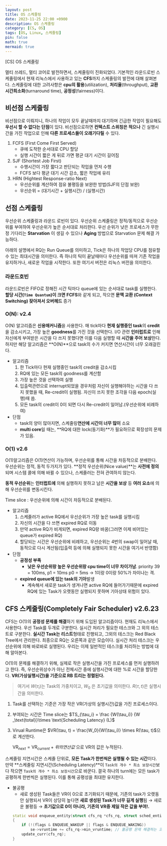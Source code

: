 ```yaml
---
layout: post
title: OS 스케줄링
date: 2023-11-25 22:00 +0900
description: OS 스케줄링
category: [CS, OS] 
tags: [OS, Linux, 스케줄링]
pin: false
math: true
mermaid: true
---
```

[CS] OS 스케줄링
<!--more-->


멀티 쓰레드, 멀티 코어로 발전하면서, 스케줄링이 진화되었다. 기본적인 라운드로빈 스케줄링에서 현재 리눅스에서 사용하고 있는 **CFS**까지 스케줄링의 발전에 대해 살펴본다. 스케줄링에 대한 고려사항은 **cpu의 활용**(utilization), **처리율**(throughput), **교환시간최소화**(turnaround time), **공정성**(fairness)이다. 


## 비선점 스케줄링


비선점으로 이뤄지니, 하나의 작업이 모두 끝날때까지 대기하며 긴급한 작업이 필요해도 **우선시 할 수 없다는 단점**이 있다. 비선점으로하면 **컨텍스트 스위칭은 적으나** 긴 실행시간을 가진 작업으로 인해 **다른 프로세스들이 오래기다릴** 수 있다.

1. FCFS (First Come First Served)
	- 큐에 도착한 순서대로 CPU 할당
	- 실행 시간이 짧은 게 뒤로 가면 평균 대기 시간이 길어짐
2. SJF (Shortest Job First)
	- 수행시간이 가장 짧다고 판단되는 작업을 먼저 수행
	- FCFS 보다 평균 대기 시간 감소, 짧은 작업에 유리
3. HRN (Hightest Response-ratio Next)
	- 우선순위를 계산하여 점유 불평등을 보완한 방법(SJF의 단점 보완)
	- 우선순위 = (대기시간 + 실행시간) / (실행시간)

## 선점 스케줄링


우선순위 스케줄링과 라운드 로빈이 있다. 우선순위 스케줄링은 정적/동적으로 우선순위를 부여하여 우선순위가 높은 순서대로 처리한다. 우선 순위가 낮은 프로세스가 무한정 기다리는 **Starvation** 이 생길 수 있으나 **Aging** 방법으로 Starvation 문제 해결 가능하다. 


아래의 설명에서 RQ는 Run Queue를 의미하고, Tick은 하나의 작업당 CPU를 점유할 수 있는 최대시간을 의미한다. 즉 하나의 틱이 끝날때마다 우선순위를 따져 기존 작업을 유지하거나, 새로운 작업을 시작한다. 또한 여기서 버전은 리눅스 버전을 의미한다.


### 라운드호빈


라운드로빈은 FIFO로 정해진 시간 틱마다 queue에 있는 순서대로 task를 실행한다. **할당 시간(****`Time Quantum`****)이 크면** **FCFS**와 같게 되고, 작으면 **문맥 교환 (Context Switching) 잦아져서 오버헤드** 증가


### O(N): v2.4


O(N) 알고리즘은 **신용매커니즘**을 사용한다. 매 tick마다 **현재 실행중인 task**의 **credit**을 감소시키고, 가장 높은 **goodness**를 가진 것을 선택한다.  I/O 관련 **인터럽트로** 인해 자신에게 부여받은 시간을 다 쓰지 못했다면 이를 다음 실행할 때 **시간을 주어 보상**한다. 하지만 해당 알고리즘은 **O(N)**으로 task의 수가 커지면 연산시간이 너무 오래걸린다. 

- 알고리즘
	1. 한 Tick마다  현재 실행중인 task의 credit을 감소시킴
	2. RQ에 있는 모든 task의 goodness를 계산함
	3. 가장 높은 것을 선택하여 실행
	4. 입출력관련으로 interrupt되었을 경우처럼 자신이 실행해야하는 시간을 다 쓰지 못했을 때, Re-credit이 실행됨. 자신이 쓰지 못한 조각을 다음 epoch(실행)때 씀.
	5. 모든 task의 credit이 0이 되면 다시 Re-credit이 일어남.(우선순위에 비례하여)
- 단점
	- task의 양이 많아지면, 스케줄링**연산에 시간이 너무 많이** 소요
	- **multi core**일 때는, **RQ에 대한 lock(동기화)**가 필요하므로 확장성의 문제가 있음.

### O(1) v2.6


O(1)알고리즘은 O(1)연산이 가능하며, 우선순위를 통해 시간을 차등적으로 분배한다. 우선순위는 정적, 동적 두가지가 있다.  **정적 우선순위(Nice value)**는 **사전에 정의**되며 시스템 콜에 의해 바뀔 수 있으나, 스케줄러는 전혀 관여하지 않는다.


**동적 우선순위**는 **인터럽트에** 의해 실행하지 못하고 남은 **시간을 보상** 등 **여러 요소**에 의해 우선순위를 변동시킨다.


Time slice : 우선순위에 의해 시간이 차등적으로 분배된다.

- 알고리즘
	1. 스케줄러가 active RQ에서 우선순위가 가장 높은 task를 실행시킴
	2. 자신의 시간을 다 쓰면 expired RQ로 이동
	3. 만약 active RQ가 비게되면, expired RQ랑 바꿈(그러면 이제 비어있는 queue가 expired RQ)
	4. 할당되는 시간은 우선순위에 비례하고, 우선순위는 4번의 swap이 일어날 때, 동적으로 다시 계산됨(입출력 등에 의해 실행되지 못한 시간을 여기서 반영함)
- 단점
	- **공정성 부족**
		- **낮은 우선순위랑 높은 우선순위랑 cpu time이 너무 차이가남**. priority 39 = 100ms, p1 = 10ms p0 = 5ms → 1이랑 0이랑 50%가 차이나는 격.
	- **expired queue에 있는 task의 기아**발생
		- 계속해서 새로운 task가 생겨나면 active RQ에 들어가기때문에 expired RQ에 있는 Task가 오랫동안 실행되지 못하며 기아상태 위험이 있다.

## CFS 스케줄링(Completely Fair Scheduler) v2.6.23


CFS는 O(1)의 **공정성 문제를 해결**하기 위해 도입된 알고리즘이다. 현재도 리눅스에서 사용한다. 우선 Task를 두개로 구분한다. 실시간 처리가 필요한 테스크와 그 외의 테스트로 구분한다. **실시간 Task는 리스트**형태로 진행되고, 그외의 테스크는 Red Black Tree에서 관리한다. 최종으로 RQ는 오른쪽과 같은 모습이다. 실시간 처리 테스크는 우선순위에 의해 바로바로 실행된다. 우리는 이제 일반적인 테스크를 처리하는 방법에 대해 알아본다.



O(1)의 문제를 해결하기 위해, 실제로 작은 실행시간을 가진 프로세스를 먼저 실행하려고 한다. 즉, 우선순위상수가 아닌 전체시간 중에 실행시간에 대한 %로 시간을 할당한다. **VR(가상실행시간)을 기준으로 RB 트리는 정렬된다.**


>  여기서 $W(\tau_i)$는  Task의 가중치이고, $W_0$ 은 초기값을 의미한다. $R(\tau, t)$은 실행시간을 의미한다.

1. Task를 선택하는 기준은 가장 작은 VR(가상의 실행시간)값을 가진 프로세스이다.
2. 부여되는 시간은 Time slice는 $TS_{\tau_i} = \frac {W(\tau_i)} {W _\text{total}}\times \text{Scheduling Latency} (L)$
3. Virual Runtime은 $VR(\tau, t) = \frac{W_0}{W(\tau_i)} \times R(\tau, t)$으로 계산한다.

	$\text{VR}_{next}=\text{VR}_{current} + 위의 연산값$ 으로 VR의 값은 누적된다.


스케줄링 지연시간은 스케줄 단위로, **모든 Task가 한번씩은 실행될 수 있는 시간**이다. 만약 **스케줄링 지연시간(Scheduling Latency)**이 `Task의 개수 * 최소 보장시간`보다 작으면 `Task의 개수 * 최소 보장시간`으로 바꾼다. 결국 하나의 turn에는 모든 task가 공평하게 한번씩은 실행된다. 이를 통해 공평성을 최대한 유지한다. 

- 불공평
	- 새로 생성된 Task들은 VR이 0으로 초기화되기 때문에, 기존의 task가 오랫동안 실행되서 VR이 상당히 높다면 **새로 생성된 Task가 너무 길게 실행**됨 → 새로운 불평등 → **초기값으로 0이 아니라, 기존의 VR중 제일 작은 값을 부여!.**
	```c++
	static void enqueue_entity(struct cfs_rq *cfs_rq, struct sched_entity *se, int flags)
	{
		if (!(flags & ENQUEUE_WAKEUP || flags & ENQUEUE_WAKING))
			se->vruntime += cfs_rq->min_vruntime; // 불공평 문제 해결하는 코드
		update_curr(cfs_rq);
	}
	```


